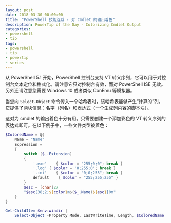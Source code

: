 ```yaml
---
layout: post
date: 2018-03-30 00:00:00
title: "PowerShell 技能连载 - 对 Cmdlet 的输出着色"
description: PowerTip of the Day - Colorizing Cmdlet Output
categories:
- powershell
- tip
tags:
- powershell
- tip
- powertip
- series
---
```

从 PowerShell 5.1 开始，PowerShell 控制台支持 VT 转义序列，它可以用于对控制台文本定位和格式化。请注意它只对控制台有效，而对 PowerShell ISE 无效。另外还请注意您需要 Windows 10 或者类似 ConEmu 等模拟器。

当您向 `Select-Object` 命令传入一个哈希表时，该哈希表能够产生“计算的”列。它提供了两块信息：名字（列名）和表达式（一个生成列内容的脚本块）。

这对为 cmdlet 的输出着色十分有用。只需要创建一个添加彩色的 VT 转义序列的表达式即可。在以下例子中，一些文件类型被着色：

```powershell
$ColoredName = @{
    Name = "Name"
    Expression =
    {
        switch ($_.Extension)
        {
            '.exe'    { $color = "255;0;0"; break }
            '.log' { $color = '0;255;0'; break }
            '.ini'    { $color = "0;0;255"; break }
            default    { $color = "255;255;255" }
        }
        $esc = [char]27
        "$esc[38;2;${color}m$($_.Name)${esc}[0m"
    }
}

Get-ChildItem $env:windir |
    Select-Object -Property Mode, LastWriteTime, Length, $ColoredName
```

<!--本文国际来源：[Colorizing Cmdlet Output](http://community.idera.com/powershell/powertips/b/tips/posts/colorizing-cmdlet-output)-->
